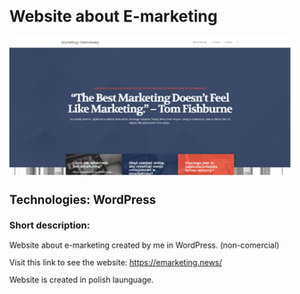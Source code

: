 # Website about E-marketing

!["E-commerce website image"](https://github.com/Skwieru/WordPress-EMarketing-Page/blob/main/ecommerceImage.png?raw=true)

## Technologies: WordPress 

### Short description:

Website about e-marketing created by me in WordPress. (non-comercial)

Visit this link to see the website: 
https://emarketing.news/

Website is created in polish launguage.
